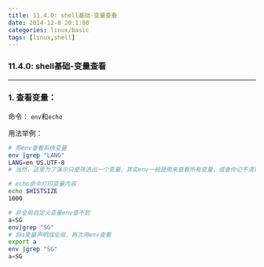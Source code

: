 ```yaml
---
title: 11.4.0: shell基础-变量查看
date: 2014-12-8 20:1:00
categories: linux/basic
tags: [linux,shell]
---
```

### 11.4.0: shell基础-变量查看
---
### 1. 查看变量：
命令：
`env`和`echo`

用法举例：
``` bash
# 用env查看系统变量
env |grep "LANG"
LANG=en_US.UTF-8
# 当然，这里为了演示只是筛选出一个变量，其实env一般是用来查看所有变量，或者你记不清楚变量名称时来查询的。

# echo命令打印变量内容
echo $HISTSIZE
1000

# 非全局自定义变量env查不到
a=SG
env|grep "SG"
# 将a变量声明成全局，再次用env查看
export a
env |grep "SG"
a=SG```
